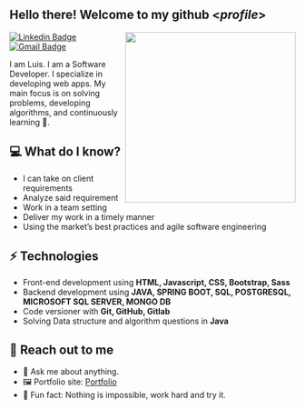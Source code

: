 <h2> Hello there! Welcome to my github <<i>profile</i>></h2>

<img align='right' src='http://www.jenyalestina.com/blog/wp-content/uploads/2019/05/web-development-1024x582.jpg' width='300"'>

[![Linkedin Badge](https://img.shields.io/badge/-Lindkeden-blue?style=flat-square&logo=Linkedin&logoColor=white&link=https://www.linkedin.com/in/luis-maestre-621471200/)](https://www.linkedin.com/in/luis-maestre-621471200/) 
[![Gmail Badge](https://img.shields.io/badge/-Gmail-Red?style=flat-square&logo=Gmail&logoColor=white&link=mailto:luisaugustomaestre@gmail.com)](mailto:luisaugustomaestre@gmail.com)

I am Luis. I am a Software Developer. I specialize in developing web apps. My main focus is on solving problems, developing algorithms, and continuously learning 🏫.

## 💻 What do I know?
* I can take on client requirements
* Analyze said requirement
* Work in a team setting
* Deliver my work in a timely manner
* Using the market’s best practices and agile software engineering

## ⚡ Technologies 
- Front-end development using **HTML, Javascript, CSS, Bootstrap, Sass**
- Backend development using **JAVA, SPRING BOOT, SQL, POSTGRESQL, MICROSOFT SQL SERVER, MONGO DB**
- Code versioner with **Git, GitHub, Gitlab**
- Solving Data structure and algorithm questions in **Java**

## 👋 Reach out to me 
- 💬 Ask me about anything.
- 🖼️ Portfolio site: [Portfolio](https://)
- 💎 Fun fact: Nothing is impossible, work hard and try it.
